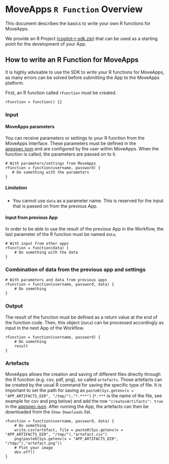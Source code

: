 # MoveApps `R Function` Overview
This document describes the basics to write your own R functions for MoveApps.

We provide an R Project [(copilot-r-sdk.zip)](https://moveapps.org/documentation/copilot-r-sdk.zip ':ignore') that can
be used as a starting point for the development of your App.

## How to write an R Function for MoveApps
It is highly advisable to use the SDK to write your R functions for MoveApps, as many errors can be solved before submitting the App to the MoveApps platform.

First, an R function called `rFunction` must be created. 
```
rFunction = function() {}
```

### Input
#### MoveApps parameters
You can receive parameters or settings to your R function from the MoveApps interface. These parameters must be defined in the [appspec.json](de/appspec.md) and are configured by the user within MoveApps. When the function is called, the parameters are passed on to it.
```
# With parameters/settings from MoveApps 
rFunction = function(username, password) {
   # Do something with the parameters
}
```

##### Limitation
- You cannot use  `data` as a parameter name. This is reserved for the input that is passed on from the previous App.


#### Input from previous App
In order to be able to use the result of the previous App in the Workflow, the last parameter of the R function must be named `data`.
```
# With input from other apps
rFunction = function(data) {
    # Do something with the data
}
```

### Combination of data from the previous app and settings
```
# With parameters and data from previous apps
rFunction = function(username, password, data) {
    # Do something
}
```

### Output
The result of the function must be defined as a return value at the end of the function code. Then, this object (`data`) can be processed accordingly as input in the next App of the Workflow.
```
rFunction = function(username, password) {
    # Do something
    result
}
```

### Artefacts
MoveApps allows the creation and saving of different files directly through the R function (e.g. csv, pdf, png), so called `artefacts`. Those artefacts can be created by the usual R command for saving the specific type of file. It is important to set the path for saving as `paste0(Sys.getenv(x = "APP_ARTIFACTS_DIR", "/tmp/"),"*.***")` (`*.***` is the name of the file, see example for csv and png below) and add the row `"createsArtifacts": true` in the [appspec.json](appspec.md). After running the App, the artefacts can then be downloaded from the `Show Downloads` list.
```
rFunction = function(username, password, data) {
    # Do something
    write.csv(artefact, file = paste0(Sys.getenv(x = "APP_ARTIFACTS_DIR", "/tmp/"),"artefact.csv")
	png(paste0(Sys.getenv(x = "APP_ARTIFACTS_DIR", "/tmp/"),"artefact.png"))
	# Plot your image
	dev.off()
}
```
